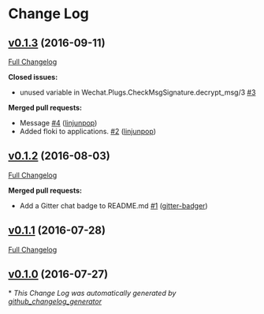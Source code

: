 # Change Log

## [v0.1.3](https://github.com/goofansu/wechat-elixir/tree/v0.1.3) (2016-09-11)
[Full Changelog](https://github.com/goofansu/wechat-elixir/compare/v0.1.2...v0.1.3)

**Closed issues:**

- unused variable in Wechat.Plugs.CheckMsgSignature.decrypt\_msg/3 [\#3](https://github.com/goofansu/wechat-elixir/issues/3)

**Merged pull requests:**

- Message [\#4](https://github.com/goofansu/wechat-elixir/pull/4) ([linjunpop](https://github.com/linjunpop))
- Added floki to applications. [\#2](https://github.com/goofansu/wechat-elixir/pull/2) ([linjunpop](https://github.com/linjunpop))

## [v0.1.2](https://github.com/goofansu/wechat-elixir/tree/v0.1.2) (2016-08-03)
[Full Changelog](https://github.com/goofansu/wechat-elixir/compare/v0.1.1...v0.1.2)

**Merged pull requests:**

- Add a Gitter chat badge to README.md [\#1](https://github.com/goofansu/wechat-elixir/pull/1) ([gitter-badger](https://github.com/gitter-badger))

## [v0.1.1](https://github.com/goofansu/wechat-elixir/tree/v0.1.1) (2016-07-28)
[Full Changelog](https://github.com/goofansu/wechat-elixir/compare/v0.1.0...v0.1.1)

## [v0.1.0](https://github.com/goofansu/wechat-elixir/tree/v0.1.0) (2016-07-27)


\* *This Change Log was automatically generated by [github_changelog_generator](https://github.com/skywinder/Github-Changelog-Generator)*